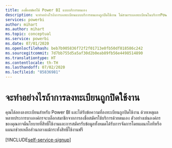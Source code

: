 ```yaml
---
title: ลงชื่อสมัครใช้ Power BI แบบบริการตนเอง
description: จะทำอย่างไรถ้าการลงทะเบียนแบบบริการตนเองถูกปิดใช้งาน ไม่สามารถลงทะเบียนในบริการPower BI service
services: powerbi
author: mihart
ms.author: mihart
ms.topic: conceptual
ms.service: powerbi
ms.date: 07/01/2020
ms.openlocfilehash: beb7b905836f72f2f01713e0fb50df818586c242
ms.sourcegitcommit: 7d7bb755d5a5af30d2b0eab89fb56e4498514890
ms.translationtype: HT
ms.contentlocale: th-TH
ms.lasthandoff: 07/02/2020
ms.locfileid: "85836981"
---
```

# <a name="what-to-do-if-sign-up-is-disabled"></a>จะทำอย่างไรถ้าการลงทะเบียนถูกปิดใช้งาน

คุณได้ลองลงทะเบียนสำหรับ Power BI และได้รับข้อความที่ลงทะเบียนถูกปิดใช้งาน ด้วยเหตุผลหลายประการบางองค์กรจะบล็อกสมาชิกจากการลงชื่อสมัครใช้บริการด้วยตนเอง  ตัวอย่างเช่นองค์กรของคุณอาจมีนโยบายที่สิทธิ์ใช้งานและการสมัครรับข้อมูลทั้งหมดได้รับการจัดการโดยแผนกไอทีหรือแผนกช่วยเหลือส่วนกลางแม้กระทั่งสิทธิ์ใช้งานฟรี 

[!INCLUDE[self-service-signup](../includes/self-service-signup-help.md)]